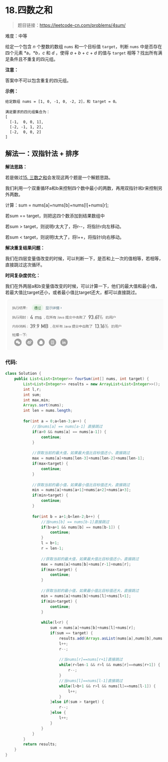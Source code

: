 # 18.四数之和

> 题目链接：https://leetcode-cn.com/problems/4sum/

难度：中等

给定一个包含 *n* 个整数的数组 `nums` 和一个目标值 `target`，判断 `nums` 中是否存在四个元素 *a，**b，c* 和 *d* ，使得 *a* + *b* + *c* + *d* 的值与 `target` 相等？找出所有满足条件且不重复的四元组。

**注意：**

答案中不可以包含重复的四元组。

**示例：**

```
给定数组 nums = [1, 0, -1, 0, -2, 2]，和 target = 0。

满足要求的四元组集合为：
[
  [-1,  0, 0, 1],
  [-2, -1, 1, 2],
  [-2,  0, 0, 2]
]
```



## 解法一：双指针法 + 排序

**解法思路：**

若是做过[15. 三数之和](https://leetcode-cn.com/problems/3sum/)会发现这两个题是一个解题思路。

我们利用一个双重循环a和b来控制四个数中最小的两数，再用双指针l和r来控制另外两数。

计算：sum = nums[a]+nums[b]+nums[l]+nums[r];

若sum == target，则把这四个数添加到结果数组中

若sum > target，则说明r太大了，将r--，将指针r向左移动。

若sum < target，则说明l太大了，将l++，将指针l向右移动。

**解决重复结果问题：**

我们在四层变量值改变的时候，可以判断一下，是否和上一次的值相等，若相等，直接跳过这次循环。



**时间复杂度优化：**

我们在外两层a和b变量值改变的时候，可以计算一下，他们的最大值和最小值，若最大值比target还小，或者最小值比target还大，都可以直接跳过。



![image-20200522181019333](image/image-20200522181019333.png)



### 代码:

```java
class Solution {
	public List<List<Integer>> fourSum(int[] nums, int target) {
		List<List<Integer>> results = new ArrayList<List<Integer>>();
		int l,r;
		int sum;
		int max,min;
		Arrays.sort(nums);
		int len = nums.length;
		
		for(int a = 0;a<len-3;a++) {
			//当nums[a] == nums[a-1] 直接跳过
			if(a>0 && nums[a] == nums[a-1]) {
				continue;
			}
			
			//获取当前的最大值，如果最大值比目标值还小，直接跳过
			max = nums[a]+nums[len-3]+nums[len-2]+nums[len-1];
			if(max<target) {
				continue;
			}
			
			//获取当前的最小值，如果最小值比目标值还大，直接跳过
			min = nums[a]+nums[a+1]+nums[a+2]+nums[a+3];
			if(min>target) {
				continue;
			}
			
			for(int b = a+1;b<len-2;b++) {
				//当nums[b] == nums[b-1]直接跳过
				if(b>a+1 && nums[b] == nums[b-1]) {
					continue;
				}
				l = b+1;
				r = len-1;
				
				//获取当前的最大值，如果最大值比目标值还小，直接跳过
				max = nums[a]+nums[b]+nums[r-1]+nums[r];
				if(max<target) {
					continue;
				}
				
				//获取当前的最小值，如果最小值比目标值还大，直接跳过
				min = nums[a]+nums[b]+nums[l]+nums[l+1];
				if(min>target) {
					continue;
				}
				
				while(l<r) {
					sum = nums[a]+nums[b]+nums[l]+nums[r];
					if(sum == target) {
						results.add(Arrays.asList(nums[a],nums[b],nums[l],nums[r]));
						l++;
						r--;
						
						//当nums[r]==nums[r+1]直接跳过
						while(r<len-1 && r>l && nums[r]==nums[r+1]) {
							r--;
						}
						//当nums[l]==nums[l-1]直接跳过
						while(l>b+1 && r>l && nums[l]==nums[l-1]) {
							l++;
						}
					}else if(sum > target) {
						r--;
					}else {
						l++;
					}
				}
			}
		}
		return results;
    }
}
```


